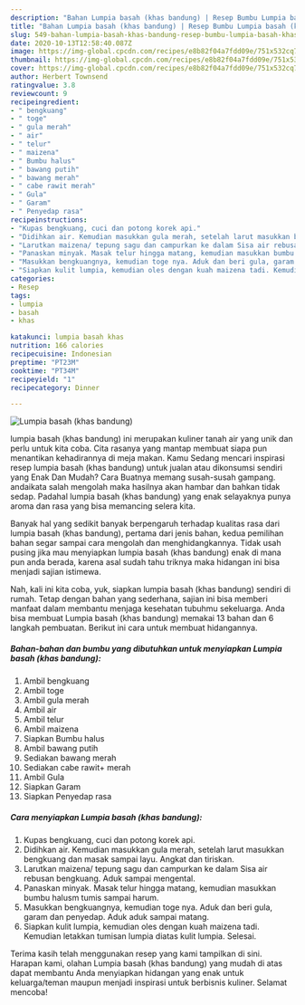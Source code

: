 ```yaml
---
description: "Bahan Lumpia basah (khas bandung) | Resep Bumbu Lumpia basah (khas bandung) Yang Lezat Sekali"
title: "Bahan Lumpia basah (khas bandung) | Resep Bumbu Lumpia basah (khas bandung) Yang Lezat Sekali"
slug: 549-bahan-lumpia-basah-khas-bandung-resep-bumbu-lumpia-basah-khas-bandung-yang-lezat-sekali
date: 2020-10-13T12:58:40.087Z
image: https://img-global.cpcdn.com/recipes/e8b82f04a7fdd09e/751x532cq70/lumpia-basah-khas-bandung-foto-resep-utama.jpg
thumbnail: https://img-global.cpcdn.com/recipes/e8b82f04a7fdd09e/751x532cq70/lumpia-basah-khas-bandung-foto-resep-utama.jpg
cover: https://img-global.cpcdn.com/recipes/e8b82f04a7fdd09e/751x532cq70/lumpia-basah-khas-bandung-foto-resep-utama.jpg
author: Herbert Townsend
ratingvalue: 3.8
reviewcount: 9
recipeingredient:
- " bengkuang"
- " toge"
- " gula merah"
- " air"
- " telur"
- " maizena"
- " Bumbu halus"
- " bawang putih"
- " bawang merah"
- " cabe rawit merah"
- " Gula"
- " Garam"
- " Penyedap rasa"
recipeinstructions:
- "Kupas bengkuang, cuci dan potong korek api."
- "Didihkan air. Kemudian masukkan gula merah, setelah larut masukkan bengkuang dan masak sampai layu. Angkat dan tiriskan."
- "Larutkan maizena/ tepung sagu dan campurkan ke dalam Sisa air rebusan bengkuang. Aduk sampai mengental."
- "Panaskan minyak. Masak telur hingga matang, kemudian masukkan bumbu halusm tumis sampai harum."
- "Masukkan bengkuangnya, kemudian toge nya. Aduk dan beri gula, garam dan penyedap. Aduk aduk sampai matang."
- "Siapkan kulit lumpia, kemudian oles dengan kuah maizena tadi. Kemudian letakkan tumisan lumpia diatas kulit lumpia. Selesai."
categories:
- Resep
tags:
- lumpia
- basah
- khas

katakunci: lumpia basah khas 
nutrition: 166 calories
recipecuisine: Indonesian
preptime: "PT23M"
cooktime: "PT34M"
recipeyield: "1"
recipecategory: Dinner

---
```



![Lumpia basah (khas bandung)](https://img-global.cpcdn.com/recipes/e8b82f04a7fdd09e/751x532cq70/lumpia-basah-khas-bandung-foto-resep-utama.jpg)


lumpia basah (khas bandung) ini merupakan kuliner tanah air yang unik dan perlu untuk kita coba. Cita rasanya yang mantap membuat siapa pun menantikan kehadirannya di meja makan.
Kamu Sedang mencari inspirasi resep lumpia basah (khas bandung) untuk jualan atau dikonsumsi sendiri yang Enak Dan Mudah? Cara Buatnya memang susah-susah gampang. andaikata salah mengolah maka hasilnya akan hambar dan bahkan tidak sedap. Padahal lumpia basah (khas bandung) yang enak selayaknya punya aroma dan rasa yang bisa memancing selera kita.



Banyak hal yang sedikit banyak berpengaruh terhadap kualitas rasa dari lumpia basah (khas bandung), pertama dari jenis bahan, kedua pemilihan bahan segar sampai cara mengolah dan menghidangkannya. Tidak usah pusing jika mau menyiapkan lumpia basah (khas bandung) enak di mana pun anda berada, karena asal sudah tahu triknya maka hidangan ini bisa menjadi sajian istimewa.


Nah, kali ini kita coba, yuk, siapkan lumpia basah (khas bandung) sendiri di rumah. Tetap dengan bahan yang sederhana, sajian ini bisa memberi manfaat dalam membantu menjaga kesehatan tubuhmu sekeluarga. Anda bisa membuat Lumpia basah (khas bandung) memakai 13 bahan dan 6 langkah pembuatan. Berikut ini cara untuk membuat hidangannya.

<!--inarticleads1-->

##### Bahan-bahan dan bumbu yang dibutuhkan untuk menyiapkan Lumpia basah (khas bandung):

1. Ambil  bengkuang
1. Ambil  toge
1. Ambil  gula merah
1. Ambil  air
1. Ambil  telur
1. Ambil  maizena
1. Siapkan  Bumbu halus
1. Ambil  bawang putih
1. Sediakan  bawang merah
1. Sediakan  cabe rawit+ merah
1. Ambil  Gula
1. Siapkan  Garam
1. Siapkan  Penyedap rasa




<!--inarticleads2-->

##### Cara menyiapkan Lumpia basah (khas bandung):

1. Kupas bengkuang, cuci dan potong korek api.
1. Didihkan air. Kemudian masukkan gula merah, setelah larut masukkan bengkuang dan masak sampai layu. Angkat dan tiriskan.
1. Larutkan maizena/ tepung sagu dan campurkan ke dalam Sisa air rebusan bengkuang. Aduk sampai mengental.
1. Panaskan minyak. Masak telur hingga matang, kemudian masukkan bumbu halusm tumis sampai harum.
1. Masukkan bengkuangnya, kemudian toge nya. Aduk dan beri gula, garam dan penyedap. Aduk aduk sampai matang.
1. Siapkan kulit lumpia, kemudian oles dengan kuah maizena tadi. Kemudian letakkan tumisan lumpia diatas kulit lumpia. Selesai.




Terima kasih telah menggunakan resep yang kami tampilkan di sini. Harapan kami, olahan Lumpia basah (khas bandung) yang mudah di atas dapat membantu Anda menyiapkan hidangan yang enak untuk keluarga/teman maupun menjadi inspirasi untuk berbisnis kuliner. Selamat mencoba!
